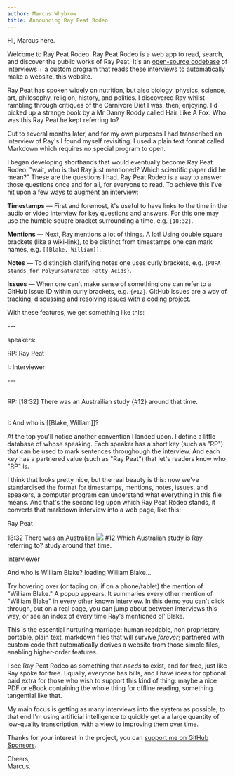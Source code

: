 ```yaml
---
author: Marcus Whybrow
title: Announcing Ray Peat Rodeo
---
```


Hi, Marcus here.

Welcome to Ray Peat Rodeo. Ray Peat Rodeo is a web app to read, search, and discover the public works of Ray Peat. It's an [open-source codebase](https://github.com/marcuswhybrow/ray-peat-rodeo) of interviews + a custom program that reads these interviews to automatically make a website, this website.

Ray Peat has spoken widely on nutrition, but also biology, physics, science, art, philosophy, religion, history, and politics. I discovered Ray whilst rambling through critiques of the Carnivore Diet I was, then, enjoying. I'd picked up a strange book by a Mr Danny Roddy called Hair Like A Fox. Who was this Ray Peat he kept referring to?

Cut to several months later, and for my own purposes I had transcribed an interview of Ray's I found myself revisiting. I used a plain text format called Markdown which requires no special program to open.

I began developing shorthands that would eventually become Ray Peat Rodeo: "wait, who is that Ray just mentioned? Which scientific paper did he mean?" These are the questions I had. Ray Peat Rodeo is a way to answer those questions once and for all, for everyone to read. To achieve this I've hit upon a few ways to augment an interview:

**Timestamps** — First and foremost, it's useful to have links to the time in the audio or video interview for key questions and answers. For this one may use the humble square bracket surrounding a time, e.g. `[18:32]`.

**Mentions** — Next, Ray mentions a lot of things. A lot! Using double square brackets (like a wiki-link), to be distinct from timestamps one can mark names, e.g. `[[Blake, William]]`.

**Notes** — To distingish clarifying notes one uses curly brackets, e.g. `{PUFA stands for Polyunsaturated Fatty Acids}`.

**Issues** — When one can't make sense of something one can refer to a GitHub issue ID within curly brackets, e.g. `{#12}`. GitHub issues are a way of tracking, discussing and resolving issues with a coding project.

With these features, we get something like this:

<div class="relative mb-32 mt-16 w-[500px] mx-auto">
    <div class="w-[150px] h-[100px] bg-pink-100 rounded-lg absolute -rotate-1 -left-8"></div>
    <div class="w-[100px] h-[90px] bg-pink-50 rounded-lg absolute -rotate-2 -left-32 top-32"></div>
    <div class="w-[40px] h-[30px] bg-pink-50/60 rounded absolute -rotate-3 -left-24 top-16"></div>
    <div class="w-[200px] h-[150px] bg-pink-200/60 rounded-lg absolute -rotate-2 -right-32 -bottom-16"></div>
    <div class="relative top-16 text-left rounded-lg w-[500px] overflow-hidden shadow-2xl shadow-pink-500/10 font-mono text-lg text-pink-600 bg-gradient-to-bl from-pink-300 to-white -rotate-3">
        <div class="h-8">
            <div class="pt-6 pl-8">
                <div class="rounded-full bg-red-400/40 w-4 h-4 inline-block"></div>
                <div class="rounded-full bg-red-400/40 w-4 h-4 ml-[10px] inline-block"></div>
                <div class="rounded-full bg-red-400/40 w-4 h-4 ml-[10px] inline-block"></div>
            </div>
        </div>
        <div id="frontmatter" class="px-8 pt-6 pb-6">
            <p>---</p>
            <p>
                <span class="text-red-400">speakers:</span>
            </p>
            <p class="ml-4">
                <span class="text-red-400">RP:</span> Ray Peat
            </p>
            <p class="ml-4">
                <span class="text-red-400">I:</span> Interviewer
            </p>
            <p>---</p>
            <p>
                <br/>
                <span class="text-red-500">RP:</span>
                <span class="text-purple-500">[18:32]</span>
                There was an Austrailian study 
                <span class="text-purple-500">{#12}</span>
                around that time.
            </p>
            <p>
                <br/>
                <span class="text-red-500">I:</span>
                And who is 
                <span class="text-purple-500">[[Blake, William]]</span>?
            </p>
        </div>
    </div>
</div>

At the top you'll notice another convention I landed upon. I define a little database of whose speaking. Each speaker has a short key (such as "RP") that can be used to mark sentences throughough the interview. And each key has a partnered value (such as "Ray Peat") that let's readers know who "RP" is.

I think that looks pretty nice, but the real beauty is this: now we've standardised the format for timestamps, mentions, notes, issues, and speakers, a computer program can understand what everything in this file means. And that's the second leg upon which Ray Peat Rodeo stands, it converts that markdown interview into a web page, like this:

<div class="mt-8 mb-16 inline-block align-top w-[90%] lg:w-[900px] 2xl:w-[700px] text-left backdrop-blur-2xl bg-gradient-to-br from-white/90 to-gray-100/30 rounded-lg shadow-2xl shadow-purple-700/20 " >
    <div class="py-4 bg-gradient-to-r from-blue-200 to-purple-300 rounded-t-lg">
        <div class="h-8 w-3/5 mx-auto bg-gradient-to-br from-white/60 to-white/50 rounded"></div>
    </div>
    <div class="px-8 pb-10 pt-2 max-w-xl mx-auto">
        <!-- Utterance -->
        <div class="font-sans ml-1 mr-16">
            <div class="text-sm mt-8 mb-4 block text-gray-400" >
                Ray Peat
            </div>
            <div class="p-8 rounded shadow text-gray-900 bg-gray-100">
                <p>
                    <span class="text-sm px-2 py-1 rounded-md bg-gray-300 hover:bg-gray-500 text-gray-50 cursor-pointer">18:32</span>
                    There was an Australian 
                    <!-- issue -->
                    <span
                        class="
                          z-10 block transition-all m-2 p-4 hover:translate-y-1 shadow-xl hover:shadow-2xl shadow-yellow-800/20 hover:shadow-yellow-600/40 rounded-md bg-gradient-to-br from-yellow-200 from-10% to-amber-200 hover:from-yellow-100 hover:from-70% hover:to-amber-200 xl:block w-2/5 mr-[-20%] float-right clear-right text-sm relative leading-5 tracking-tight
                          cursor-pointer
                        "
                    >
                        <span class="text-yellow-900 font-bold mr-0.5">
                            <img src="/assets/images/github-mark.svg" class="h-4 w-4 inline-block relative top-[-1px] mr-0.5"/> #12
                        </span>
                        <span class="text-yellow-800">Which Australian study is Ray referring to?</span>
                    </span>
                    study around that time.
                </p>
            </div>
        </div>
        <!-- Utterance -->
        <div class="font-sans ml-16 mr-1" >
            <div class="text-sm mt-8 mb-4 block text-sky-400">Interviewer</div>
            <div class="p-8 rounded shadow text-sky-900 bg-gradient-to-br from-sky-100 to-blue-200">
                <p>
                    And who is 
                    <!-- Blake mention -->
                    <span
                        hx-trigger="load"
                        hx-target="find .popup"
                        hx-get="/api/mentionable/popup/william-blake"
                        hx-swap="innerHTML"
                        hx-select=".hx-select"
                        class="relative cursor-pointer"
                        _="
                              on mouseenter
                                remove .hidden from .popup in me
                                send stopWiggling to .label in me
                              on mouseleave
                                wait for mouseenter or 500ms
                                if the result's type is not 'mouseenter'
                                  add .hidden to .popup in me
                                end
                            "
                    >
                        <span
                            class=" label font-mono font-bold tracking-normal drop-shadow-md box-decoration-clone border-b hover:border-b-2 text-sky-800 hover:text-sky-900 shadow-pink-300 border-sky-800 inline-block rotate-0 transition-all "
                        >William Blake</span>?
                        <span
                            class="
                                popup
                                bg-white shadow-2xl block absolute 
                                hidden
                                z-10 
                                overflow-hidden
                                overflow-y-auto 
                                mb-4 
                                w-[400px] h-[300px]
                                left-[calc(50%-200px)]
                                top-8
                                scrollbar
                                scrollbar-track-slate-100
                                scrollbar-thumb-slate-200
                              "
                            _="on click halt the event"
                        >
                            <span class="text-center text-gray-400 block p-8">
                                loading William Blake...
                            </span>
                        </span>
                    </span>
                </p>
            </div>
        </div>
    </div>
</div>

Try hovering  over (or taping on, if on a phone/tablet) the mention of "William Blake." A popup appears. It summaries every other mention of "William Blake" in every other known interview. In this demo you can't click through, but on a real page, you can jump about between interviews this way, or see an index of every time Ray's mentioned ol' Blake.

This is the essential nurturing marriage: human readable, non proprietory, portable, plain text, markdown files that will survive _forever_; partnered with custom code that automatically derives a website from those simple files, enabling higher-order features.

I see Ray Peat Rodeo as something that _needs_ to exist, and for free, just like Ray spoke for free. Equally, everyone has bills, and I have ideas for optional paid extra for those who wish to support this kind of thing: maybe a nice PDF or eBook containing the whole thing for offline reading, something tangential like that.

My main focus is getting as many interviews into the system as possible, to that end I'm using artificial intelligence to quickly get a a large quantity of low-quality transcription, with a view to improving them over time.

Thanks for your interest in the project, you can [support me on GitHub Sponsors](https://github.com/sponsors/marcuswhybrow).

Cheers,  
Marcus. 

